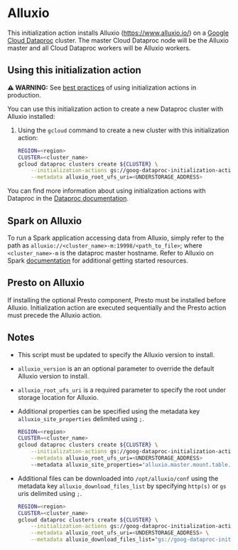 # Alluxio

This initialization action installs Alluxio (https://www.alluxio.io/) on a
[Google Cloud Dataproc](https://cloud.google.com/dataproc) cluster. The master
Cloud Dataproc node will be the Alluxio master and all Cloud Dataproc workers
will be Alluxio workers.

## Using this initialization action

**:warning: WARNING:** See [best practices](README.md#how-initialization-actions-are-used) of using initialization actions in production.

You can use this initialization action to create a new Dataproc cluster with
Alluxio installed:

1.  Using the `gcloud` command to create a new cluster with this initialization
    action:

    ```bash
    REGION=<region>
    CLUSTER=<cluster_name>
    gcloud dataproc clusters create ${CLUSTER} \
        --initialization-actions gs://goog-dataproc-initialization-actions-${REGION}/alluxio/alluxio.sh \
        --metadata alluxio_root_ufs_uri=<UNDERSTORAGE_ADDRESS>
    ```

You can find more information about using initialization actions with Dataproc
in the [Dataproc documentation](https://cloud.google.com/dataproc/init-actions).

## Spark on Alluxio

To run a Spark application accessing data from Alluxio, simply refer to the path
as `alluxio://<cluster_name>-m:19998/<path_to_file>`; where `<cluster_name>-m`
is the dataproc master hostname. Refer to Alluxio on Spark
[documentation](https://docs.alluxio.io/os/user/stable/en/compute/Spark.html#examples-use-alluxio-as-input-and-output)
for additional getting started resources.

## Presto on Alluxio

If installing the optional Presto component, Presto must be installed before
Alluxio. Initialization action are executed sequentially and the Presto action
must precede the Alluxio action.

## Notes

*   This script must be updated to specify the Alluxio version to install.
*   `alluxio_version` is an an optional parameter to override the default
    Alluxio version to install.
*   `alluxio_root_ufs_uri` is a required parameter to specify the root under
    storage location for Alluxio.
*   Additional properties can be specified using the metadata key
    `alluxio_site_properties` delimited using `;`.

    ```bash
    REGION=<region>
    CLUSTER=<cluster_name>
    gcloud dataproc clusters create ${CLUSTER} \
        --initialization-actions gs://goog-dataproc-initialization-actions-${REGION}/alluxio/alluxio.sh \
        --metadata alluxio_root_ufs_uri=<UNDERSTORAGE_ADDRESS>
        --metadata alluxio_site_properties="alluxio.master.mount.table.root.option.fs.gcs.accessKeyId=<GCS_ACCESS_KEY_ID>;alluxio.master.mount.table.root.option.fs.gcs.secretAccessKey=<GCS_SECRET_ACCESS_KEY>"
    ```

*   Additional files can be downloaded into `/opt/alluxio/conf` using the
    metadata key `alluxio_download_files_list` by specifying `http(s)` or `gs`
    uris delimited using `;`.

    ```bash
    REGION=<region>
    CLUSTER=<cluster_name>
    gcloud dataproc clusters create ${CLUSTER} \
        --initialization-actions gs://goog-dataproc-initialization-actions-${REGION}/alluxio/alluxio.sh \
        --metadata alluxio_root_ufs_uri=<UNDERSTORAGE_ADDRESS> \
        --metadata alluxio_download_files_list="gs://goog-dataproc-initialization-actions-${REGION}/$my_file;https://$server/$file"
    ```
